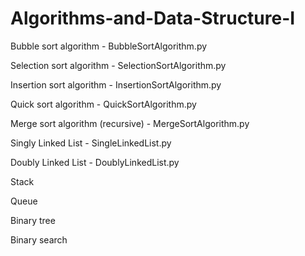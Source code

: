 # Algorithms-and-Data-Structure-I

Bubble sort algorithm - BubbleSortAlgorithm.py

Selection sort algorithm - SelectionSortAlgorithm.py

Insertion sort algorithm - InsertionSortAlgorithm.py

Quick sort algorithm - QuickSortAlgorithm.py

Merge sort algorithm (recursive) - MergeSortAlgorithm.py

Singly Linked List - SingleLinkedList.py

Doubly Linked List - DoublyLinkedList.py

Stack

Queue

Binary tree

Binary search 
